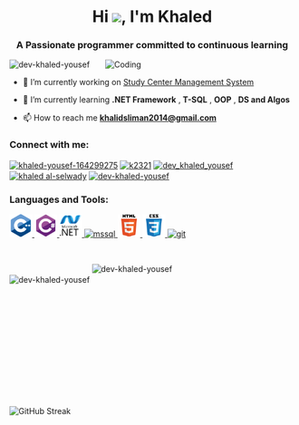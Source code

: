 <h1 align="center">Hi <img src="https://raw.githubusercontent.com/nixin72/nixin72/master/wave.gif" width="45px">, I'm Khaled</h1>
<h3 align="center">A Passionate programmer committed to continuous learning</h3>
<img align="right" alt="Coding" width="335" src="https://user-images.githubusercontent.com/75851313/151668395-5591532b-28da-46a6-9476-7c9694bcb60e.gif">

<p align="left"> <img src="https://komarev.com/ghpvc/?username=dev-khaled-yousef&label=Profile%20views&color=4DC81F&style=flat" alt="dev-khaled-yousef" /> </p>

- 🔭 I’m currently working on [Study Center Management System](https://github.com/dev-khaled-yousef/study-center-management-system)

- 🌱 I’m currently learning **.NET Framework** , **T-SQL** , **OOP** , **DS and Algos**

- 📫 How to reach me **khalidsliman2014@gmail.com** 

<h3 align="left">Connect with me:</h3>
<p align="left">
<a href="https://www.linkedin.com/in/dev-khaled-yousef" target="blank"><img align="center" src="https://raw.githubusercontent.com/rahuldkjain/github-profile-readme-generator/master/src/images/icons/Social/linked-in-alt.svg" alt="khaled-yousef-164299275" height="30" width="40" /></a>
<a href="https://fb.com/k2321" target="blank"><img align="center" src="https://raw.githubusercontent.com/rahuldkjain/github-profile-readme-generator/master/src/images/icons/Social/facebook.svg" alt="k2321" height="30" width="40" /></a>
<a href="https://instagram.com/dev_khaled_yousef" target="blank"><img align="center" src="https://raw.githubusercontent.com/rahuldkjain/github-profile-readme-generator/master/src/images/icons/Social/instagram.svg" alt="dev_khaled_yousef" height="30" width="40" /></a>
<a href="https://www.youtube.com/channel/UCs_9r81mTatSqiLXbDx317Q" target="blank"><img align="center" src="https://raw.githubusercontent.com/rahuldkjain/github-profile-readme-generator/master/src/images/icons/Social/youtube.svg" alt="khaled al-selwady" height="30" width="40" /></a>
<a href="https://www.leetcode.com/dev-khaled-yousef" target="blank"><img align="center" src="https://raw.githubusercontent.com/rahuldkjain/github-profile-readme-generator/master/src/images/icons/Social/leet-code.svg" alt="dev-khaled-yousef" height="30" width="40" /></a>
</p>

<h3 align="left">Languages and Tools:</h3>
<p align="left"> <a href="https://www.w3schools.com/cpp/" target="_blank" rel="noreferrer"> <img src="https://raw.githubusercontent.com/devicons/devicon/master/icons/cplusplus/cplusplus-original.svg" alt="cplusplus" width="40" height="40"/> </a> <a href="https://www.w3schools.com/cs/" target="_blank" rel="noreferrer"> <img src="https://raw.githubusercontent.com/devicons/devicon/master/icons/csharp/csharp-original.svg" alt="csharp" width="40" height="40"/> </a> </a> <a href="https://dotnet.microsoft.com/" target="_blank" rel="noreferrer"> <img src="https://raw.githubusercontent.com/devicons/devicon/master/icons/dot-net/dot-net-original-wordmark.svg" alt="dotnet" width="40" height="40"/> </a> <a href="https://www.microsoft.com/en-us/sql-server" target="_blank" rel="noreferrer"> <img src="https://www.svgrepo.com/show/303229/microsoft-sql-server-logo.svg" alt="mssql" width="40" height="40"/> </a> <a href="https://www.w3.org/html/" target="_blank" rel="noreferrer"> <img src="https://raw.githubusercontent.com/devicons/devicon/master/icons/html5/html5-original-wordmark.svg" alt="html5" width="40" height="40"/> </a> <a href="https://www.w3schools.com/css/" target="_blank" rel="noreferrer"> <img src="https://raw.githubusercontent.com/devicons/devicon/master/icons/css3/css3-original-wordmark.svg" alt="css3" width="40" height="40"/> <a href="https://git-scm.com/" target="_blank" rel="noreferrer"> <img src="https://www.vectorlogo.zone/logos/git-scm/git-scm-icon.svg" alt="git" width="40" height="40"/> </a> </p>

<br>
<div>

  <p style="display: inline-block; vertical-align: middle;">
    <img align="left" src="https://github-readme-stats.vercel.app/api?username=dev-khaled-yousef&show_icons=true&locale=en&theme=react&border_radius=12.7" alt="dev-khaled-yousef" />
  </p>
  
  <p style="display: inline-block; text-position: middle;">
    <img align="left" src="https://github-readme-stats.vercel.app/api/top-langs?username=dev-khaled-yousef&show_icons=true&locale=en&layout=compact&theme=react&border_radius=12.7" alt="dev-khaled-yousef" />
  </p>

</div>
<br>
<br>
<br>
<br>
<br>
<br><br><br><br><br><br>
  <p>
    <img align="left" src="https://github-readme-streak-stats.herokuapp.com?user=dev-khaled-yousef&theme=react&border_radius=12.7" alt="GitHub Streak" />
  </p>
